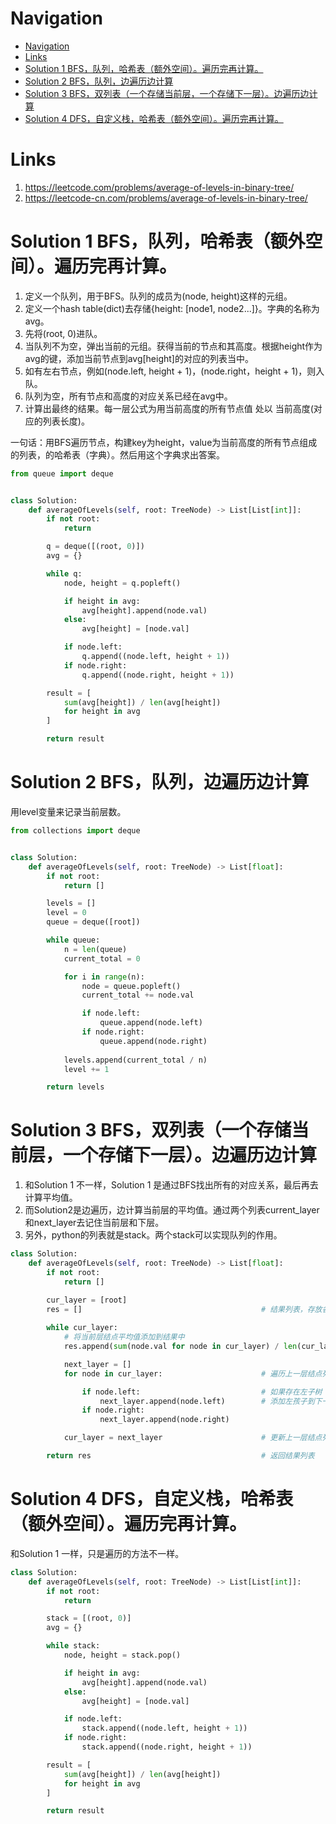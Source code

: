 # Navigation
- [Navigation](#navigation)
- [Links](#links)
- [Solution 1 BFS，队列，哈希表（额外空间）。遍历完再计算。](#solution-1-bfs%e9%98%9f%e5%88%97%e5%93%88%e5%b8%8c%e8%a1%a8%e9%a2%9d%e5%a4%96%e7%a9%ba%e9%97%b4%e9%81%8d%e5%8e%86%e5%ae%8c%e5%86%8d%e8%ae%a1%e7%ae%97)
- [Solution 2 BFS，队列，边遍历边计算](#solution-2-bfs%e9%98%9f%e5%88%97%e8%be%b9%e9%81%8d%e5%8e%86%e8%be%b9%e8%ae%a1%e7%ae%97)
- [Solution 3 BFS，双列表（一个存储当前层，一个存储下一层）。边遍历边计算](#solution-3-bfs%e5%8f%8c%e5%88%97%e8%a1%a8%e4%b8%80%e4%b8%aa%e5%ad%98%e5%82%a8%e5%bd%93%e5%89%8d%e5%b1%82%e4%b8%80%e4%b8%aa%e5%ad%98%e5%82%a8%e4%b8%8b%e4%b8%80%e5%b1%82%e8%be%b9%e9%81%8d%e5%8e%86%e8%be%b9%e8%ae%a1%e7%ae%97)
- [Solution 4 DFS，自定义栈，哈希表（额外空间）。遍历完再计算。](#solution-4-dfs%e8%87%aa%e5%ae%9a%e4%b9%89%e6%a0%88%e5%93%88%e5%b8%8c%e8%a1%a8%e9%a2%9d%e5%a4%96%e7%a9%ba%e9%97%b4%e9%81%8d%e5%8e%86%e5%ae%8c%e5%86%8d%e8%ae%a1%e7%ae%97)

# Links
1. https://leetcode.com/problems/average-of-levels-in-binary-tree/
2. https://leetcode-cn.com/problems/average-of-levels-in-binary-tree/


# Solution 1 BFS，队列，哈希表（额外空间）。遍历完再计算。
1. 定义一个队列，用于BFS。队列的成员为(node, height)这样的元组。
2. 定义一个hash table(dict)去存储{height: [node1, node2...]}。字典的名称为avg。 
3. 先将(root, 0)进队。
4. 当队列不为空，弹出当前的元组。获得当前的节点和其高度。根据height作为avg的键，添加当前节点到avg[height]的对应的列表当中。
5. 如有左右节点，例如(node.left, height + 1)，(node.right，height + 1)，则入队。
6. 队列为空，所有节点和高度的对应关系已经在avg中。
7. 计算出最终的结果。每一层公式为用当前高度的所有节点值 处以 当前高度(对应的列表长度)。

一句话：用BFS遍历节点，构建key为height，value为当前高度的所有节点组成的列表，的哈希表（字典）。然后用这个字典求出答案。

```python
from queue import deque


class Solution:
    def averageOfLevels(self, root: TreeNode) -> List[List[int]]:
        if not root:
            return

        q = deque([(root, 0)])
        avg = {}

        while q:
            node, height = q.popleft()

            if height in avg:
                avg[height].append(node.val)
            else:
                avg[height] = [node.val]

            if node.left:
                q.append((node.left, height + 1))
            if node.right:
                q.append((node.right, height + 1))

        result = [
            sum(avg[height]) / len(avg[height])
            for height in avg
        ]

        return result
```

# Solution 2 BFS，队列，边遍历边计算
用level变量来记录当前层数。
```python
from collections import deque


class Solution:
    def averageOfLevels(self, root: TreeNode) -> List[float]:
        if not root:
            return []

        levels = []
        level = 0
        queue = deque([root])

        while queue:
            n = len(queue)
            current_total = 0

            for i in range(n):
                node = queue.popleft()
                current_total += node.val

                if node.left:
                    queue.append(node.left)
                if node.right:
                    queue.append(node.right)
                    
            levels.append(current_total / n)
            level += 1

        return levels
```

# Solution 3 BFS，双列表（一个存储当前层，一个存储下一层）。边遍历边计算
1. 和Solution 1 不一样，Solution 1 是通过BFS找出所有的对应关系，最后再去计算平均值。
2. 而Solution2是边遍历，边计算当前层的平均值。通过两个列表current_layer和next_layer去记住当前层和下层。
3. 另外，python的列表就是stack。两个stack可以实现队列的作用。

```python
class Solution:
    def averageOfLevels(self, root: TreeNode) -> List[float]:
        if not root:
            return []                                 

        cur_layer = [root]                            
        res = []                                        # 结果列表，存放各层均值
        
        while cur_layer:                         
            # 将当前层结点平均值添加到结果中
            res.append(sum(node.val for node in cur_layer) / len(cur_layer))

            next_layer = []                             
            for node in cur_layer:                      # 遍历上一层结点列表中的各个结点

                if node.left:                           # 如果存在左子树
                    next_layer.append(node.left)        # 添加左孩子到下一层列表
                if node.right:                 
                    next_layer.append(node.right) 

            cur_layer = next_layer                      # 更新上一层结点列表

        return res                                      # 返回结果列表
```

# Solution 4 DFS，自定义栈，哈希表（额外空间）。遍历完再计算。
和Solution 1 一样，只是遍历的方法不一样。
```python
class Solution:
    def averageOfLevels(self, root: TreeNode) -> List[List[int]]:
        if not root:
            return

        stack = [(root, 0)]
        avg = {}

        while stack:
            node, height = stack.pop()

            if height in avg:
                avg[height].append(node.val)
            else:
                avg[height] = [node.val]

            if node.left:
                stack.append((node.left, height + 1))
            if node.right:
                stack.append((node.right, height + 1))

        result = [
            sum(avg[height]) / len(avg[height])
            for height in avg
        ]

        return result
```